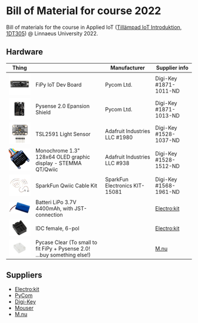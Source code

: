 # Bill of Material for course 2022

Bill of materials for the course in Applied IoT ([Tillämpad IoT Introduktion, 1DT305](https://lnu.se/kurs/tillampad-internet-of-things-introduktion/distans-sommar/)) @ Linnaeus University 2022.

## Hardware
| Thing |  | Manufacturer | Supplier info |
| --- | --- | --- | --- |
| <img src="assets/fipyTop.png" width="125" /> | FiPy IoT Dev Board | Pycom Ltd. | Digi-Key #1871-1011-ND |
| <img src="assets/pysense_2_0.png" width="125" />  | Pysense 2.0 Epansion Shield | Pycom Ltd. | Digi-Key #1871-1013-ND |
| <img src="assets/MFG_1980.jpg" width="125" />  | TSL2591 Light Sensor | Adafruit Industries LLC #1980 | Digi-Key #1528-1037-ND |
| <img src="assets/MFG_938.jpg" width="125" /> | Monochrome 1.3" 128x64 OLED graphic display - STEMMA QT/Qwiic | Adafruit Industries LLC #938 | Digi-Key #1528-1512-ND |
| <img src="assets/KIT-15081.jpg" width="125" /> | SparkFun Qwiic Cable Kit | SparkFun Electronics KIT-15081 | Digi-Key #1568-1961-ND|
| <img src="assets/lipo_bat.jpg" width="125" /> | Batteri LiPo 3.7V 4400mAh, with JST-connection |  | [Electro:kit](https://www.electrokit.com/produkt/batteri-lipo-3-7v-4400mah/)|
| <img src="assets/idc_female_6.jpg" width="125" /> | IDC female, 6-pol |  | [Electro:kit](https://www.electrokit.com/produkt/idc-hona-kabel-6-pol-2-54mm/)|
| <img src="assets/pycom_pycase_clear.png" width="125" /> | Pycase Clear (To small to fit FiPy + Pysense 2.0! ...buy something else!) |  | [M.nu](https://www.m.nu/pycom/pycase-clear)|




## Suppliers
* [Electro:kit](https://www.electrokit.com/)
* [PyCom](https://pycom.io)
* [Digi-Key](https://www.digikey.se)
* [Mouser](https://www.mouser.se)
* [M.nu](https://www.m.nu)

